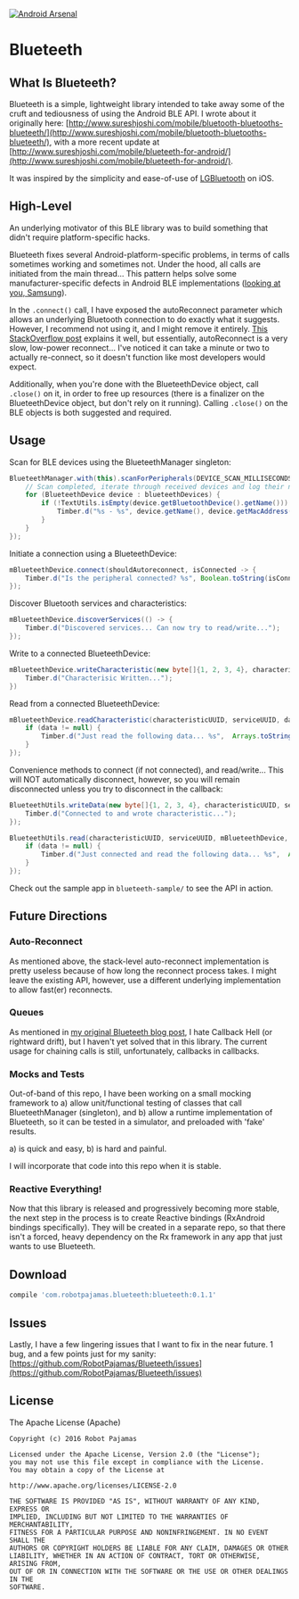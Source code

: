 [![Android Arsenal](https://img.shields.io/badge/Android%20Arsenal-Blueteeth-blue.svg?style=flat)](http://android-arsenal.com/details/1/3512)

# Blueteeth

## What Is Blueteeth?

Blueteeth is a simple, lightweight library intended to take away some of the cruft and tediousness of using the Android BLE API. I wrote about it originally here: [http://www.sureshjoshi.com/mobile/bluetooth-bluetooths-blueteeth/](http://www.sureshjoshi.com/mobile/bluetooth-bluetooths-blueteeth/), with a more recent update at [http://www.sureshjoshi.com/mobile/blueteeth-for-android/](http://www.sureshjoshi.com/mobile/blueteeth-for-android/).

It was inspired by the simplicity and ease-of-use of [LGBluetooth](https://github.com/l0gg3r/LGBluetooth) on iOS.

## High-Level

An underlying motivator of this BLE library was to build something that didn't require platform-specific hacks. 

Blueteeth fixes several Android-platform-specific problems, in terms of calls sometimes working and sometimes not. Under the hood, all calls are initiated from the main thread... This pattern helps solve some manufacturer-specific defects in Android BLE implementations ([looking at you, Samsung](https://stackoverflow.com/questions/20069507/gatt-callback-fails-to-register)).

In the `.connect()` call, I have exposed the autoReconnect parameter which allows an underlying Bluetooth connection to do exactly what it suggests. However, I recommend not using it, and I might remove it entirely. [This StackOverflow post](https://stackoverflow.com/questions/22214254/android-ble-connect-slowly/23749770#23749770) explains it well, but essentially, autoReconnect is a very slow, low-power reconnect... I've noticed it can take a minute or two to actually re-connect, so it doesn't function like most developers would expect.

Additionally, when you're done with the BlueteethDevice object, call `.close()` on it, in order to free up resources (there is a finalizer on the BlueteethDevice object, but don't rely on it running). Calling `.close()` on the BLE objects is both suggested and required.

## Usage

Scan for BLE devices using the BlueteethManager singleton:
```java
BlueteethManager.with(this).scanForPeripherals(DEVICE_SCAN_MILLISECONDS, blueteethDevices -> {
    // Scan completed, iterate through received devices and log their name/mac address
    for (BlueteethDevice device : blueteethDevices) {
        if (!TextUtils.isEmpty(device.getBluetoothDevice().getName())) {
            Timber.d("%s - %s", device.getName(), device.getMacAddress());
        }
    }
});
```
Initiate a connection using a BlueteethDevice:
```java 
mBlueteethDevice.connect(shouldAutoreconnect, isConnected -> {
    Timber.d("Is the peripheral connected? %s", Boolean.toString(isConnected));
});
```
Discover Bluetooth services and characteristics:
```java
mBlueteethDevice.discoverServices(() -> {
    Timber.d("Discovered services... Can now try to read/write...");
}); 
```
Write to a connected BlueteethDevice:
```java
mBlueteethDevice.writeCharacteristic(new byte[]{1, 2, 3, 4}, characteristicUUID, serviceUUID, () -> {
    Timber.d("Characterisic Written...");
})
```
Read from a connected BlueteethDevice:
```java
mBlueteethDevice.readCharacteristic(characteristicUUID, serviceUUID, data -> {
    if (data != null) {
        Timber.d("Just read the following data... %s",  Arrays.toString(data));
    }
});
```
Convenience methods to connect (if not connected), and read/write... This will NOT automatically disconnect, however, so you will remain disconnected unless you try to disconnect in the callback:
```java 
BlueteethUtils.writeData(new byte[]{1, 2, 3, 4}, characteristicUUID, serviceUUID, mBlueteethDevice, () -&gt; {
    Timber.d("Connected to and wrote characteristic...");
});

BlueteethUtils.read(characteristicUUID, serviceUUID, mBlueteethDevice, data -&gt; {
    if (data != null) {
        Timber.d("Just connected and read the following data... %s",  Arrays.toString(data));
    }
});
```

Check out the sample app in `blueteeth-sample/` to see the API in action. 


## Future Directions

### Auto-Reconnect

As mentioned above, the stack-level auto-reconnect implementation is pretty useless because of how long the reconnect process takes. I might leave the existing API, however, use a different underlying implementation to allow fast(er) reconnects.

### Queues

As mentioned in [my original Blueteeth blog post](http://www.sureshjoshi.com/mobile/bluetooth-bluetooths-blueteeth/), I hate Callback Hell (or rightward drift), but I haven't yet solved that in this library. The current usage for chaining calls is still, unfortunately, callbacks in callbacks. 

### Mocks and Tests

Out-of-band of this repo, I have been working on a small mocking framework to a) allow unit/functional testing of classes that call BlueteethManager (singleton), and b) allow a runtime implementation of Blueteeth, so it can be tested in a simulator, and preloaded with 'fake' results. 

a) is quick and easy, b) is hard and painful.

I will incorporate that code into this repo when it is stable.

### Reactive Everything!

Now that this library is released and progressively becoming more stable, the next step in the process is to create Reactive bindings (RxAndroid bindings specifically). They will be created in a separate repo, so that there isn't a forced, heavy dependency on the Rx framework in any app that just wants to use Blueteeth.

## Download

```groovy
compile 'com.robotpajamas.blueteeth:blueteeth:0.1.1'
```

## Issues

Lastly, I have a few lingering issues that I want to fix in the near future. 1 bug, and a few points just for my sanity: [https://github.com/RobotPajamas/Blueteeth/issues](https://github.com/RobotPajamas/Blueteeth/issues)

## License

The Apache License (Apache)

    Copyright (c) 2016 Robot Pajamas

    Licensed under the Apache License, Version 2.0 (the "License");
    you may not use this file except in compliance with the License.
    You may obtain a copy of the License at

    http://www.apache.org/licenses/LICENSE-2.0

    THE SOFTWARE IS PROVIDED "AS IS", WITHOUT WARRANTY OF ANY KIND, EXPRESS OR
    IMPLIED, INCLUDING BUT NOT LIMITED TO THE WARRANTIES OF MERCHANTABILITY,
    FITNESS FOR A PARTICULAR PURPOSE AND NONINFRINGEMENT. IN NO EVENT SHALL THE
    AUTHORS OR COPYRIGHT HOLDERS BE LIABLE FOR ANY CLAIM, DAMAGES OR OTHER
    LIABILITY, WHETHER IN AN ACTION OF CONTRACT, TORT OR OTHERWISE, ARISING FROM,
    OUT OF OR IN CONNECTION WITH THE SOFTWARE OR THE USE OR OTHER DEALINGS IN THE
    SOFTWARE.
